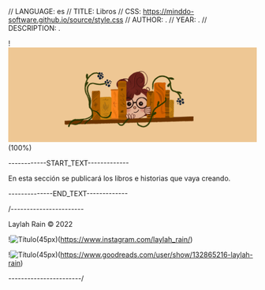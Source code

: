 // LANGUAGE: es
// TITLE: Libros
// CSS: https://minddo-software.github.io/source/style.css
// AUTHOR: .
// YEAR: .
// DESCRIPTION: .

!![Título](libros.png)(100%)


------------START_TEXT-------------

En esta sección se publicará los libros e historias que vaya creando. 

--------------END_TEXT-------------



/-----------------------

Laylah Rain © 2022

!![Título](https://minddo-software.github.io/source/instagram.svg)(45px)(https://www.instagram.com/laylah_rain/)

!![Título](https://minddo-software.github.io/source/goodreads.svg)(45px)(https://www.goodreads.com/user/show/132865216-laylah-rain)

-----------------------/